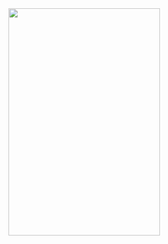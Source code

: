 <img src="https://github.com/Padmaja7664/SkymuteAssignment/assets/96992366/644eb5d9-787e-47dd-af3c-b36dc13cf717" width="300" height="450" />
